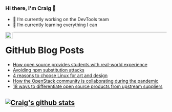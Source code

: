 ### Hi there, I'm Craig 👋

<!--
**CraigTeelFugro/CraigTeelFugro** is a ✨ _special_ ✨ repository because its `README.md` (this file) appears on your GitHub profile.

Here are some ideas to get you started:
-->

- 🔭 I’m currently working on the DevTools team
- 🌱 I’m currently learning everything I can

[<img align="left" alt="Craig Teel | LinkedIn" width="22px" src="https://cdn.jsdelivr.net/npm/simple-icons@v3/icons/linkedin.svg" />][linkedin]

---

# GitHub Blog Posts

<!-- BLOG-POST-LIST:START -->
- [How open source provides students with real-world experience](https://opensource.com/article/21/2/open-source-student)
- [Avoiding npm substitution attacks](https://github.blog/2021-02-12-avoiding-npm-substitution-attacks/)
- [4 reasons to choose Linux for art and design](https://opensource.com/article/21/2/linux-art-design)
- [How the OpenStack community is collaborating during the pandemic](https://opensource.com/article/21/2/openstack-community)
- [18 ways to differentiate open source products from upstream suppliers](https://opensource.com/article/21/2/differentiating-products-upstream-suppliers)
<!-- BLOG-POST-LIST:END -->

## [![Craig's github stats](https://github-readme-stats.vercel.app/api?username=craigteelfugro)](https://github.com/anuraghazra/github-readme-stats)


[linkedin]: https://linkedin.com/in/craig-teel-b8786771
